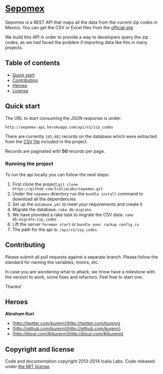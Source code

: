 # [Sepomex](https://github.com/IcaliaLabs/sepomex)

Sepomex is a REST API that maps all the data from the current zip codes in Mexico. You can get the CSV or Excel files from the [official site](http://www.sepomex.gob.mx/lservicios/servicios/CodigoPostal_Exportar.aspx)

We build this API in order to provide a way to developers query the zip codes, as we had faced the problem if importing data like this in many projects.


## Table of contents
- [Quick start](#quick-start)
- [Contributing](#contributing)
- [Heroes](#heroes)
- [License](#license)

## Quick start

The URL to start consuming the JSON response is under:

```
http://sepomex-api.herokuapp.com/api/v1/zip_codes
```

There are currently `145,481` records on the database which were extracted from the [CSV file](https://github.com/IcaliaLabs/sepomex/blob/master/lib/support/sepomex_db.csv) included in the project.

Records are paginated with **50** records per page.

### Running the project

To run the api locally you can follow the next steps:

1. First clone the project `git clone https://github.com/IcaliaLabs/sepomex.git`
2. Under the `sepomex` directory run the `bundle install` command to download all the dependencies
3. Set up the `database.yml` to meet your requirements and create it
4. Migrate the database, `rake db:migrate`
5. We have provided a rake task to migrate the CSV data: `rake db:migrate:zip_codes`
6. Lift the server `foreman start` or `bundle exec rackup config.ru`
7. The path for the api is: `/api/v1/zip_codes`

## Contributing

Please submit all pull requests against a separate branch. Please follow the standard for naming the variables, mixins, etc.

In case you are wondering what to attack, we hnow have a milestone with the version to work, some fixes and refactors. Feel free to start one.

Thanks!

## Heroes

**Abraham Kuri**

+ [http://twitter.com/kurenn](http://twitter.com/kurenn)
+ [http://github.com/kurenn](http://github.com/kurenn)
+ [http://klout.com/#/kurenn](http://klout.com/#/kurenn)


## Copyright and license

Code and documentation copyright 2013-2014 Icalia Labs. Code released under [the MIT license](LICENSE).